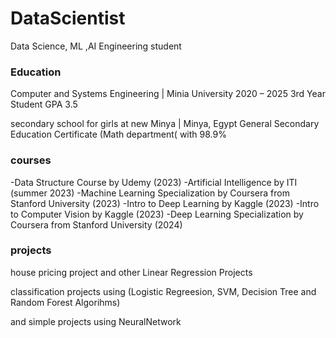 # DataScientist
Data Science, ML ,AI Engineering student


### Education

Computer and Systems Engineering | Minia University
2020 – 2025
3rd Year Student
GPA 3.5

secondary school for girls at new Minya | Minya, Egypt
General Secondary Education Certificate (Math department( with 98.9%


### courses

-Data Structure Course by Udemy (2023)
-Artificial Intelligence by ITI (summer 2023)
-Machine Learning Specialization by Coursera from Stanford University (2023)
-Intro to Deep Learning by Kaggle (2023)
-Intro to Computer Vision by Kaggle (2023)
-Deep Learning  Specialization by Coursera from Stanford University (2024)


### projects

house pricing project and other Linear Regression Projects 

classification projects using (Logistic Regreesion, SVM, Decision Tree and Random Forest Algorihms)

and simple projects using NeuralNetwork

